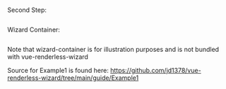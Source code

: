 ```[import](./Example1.vue)
```

Second Step:

```jsx { "file": "./step2.vue", "static": true }
```

Wizard Container:

```jsx { "file": "./wizard-container.vue", "static": true }
```

Note that wizard-container is for illustration purposes and is not bundled with vue-renderless-wizard

Source for Example1 is found here: <https://github.com/jd1378/vue-renderless-wizard/tree/main/guide/Example1>
